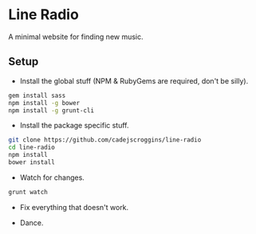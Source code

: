 Line Radio
==========

A minimal website for finding new music.

Setup
-----

* Install the global stuff (NPM & RubyGems are required, don't be silly).
```bash
gem install sass
npm install -g bower
npm install -g grunt-cli
```

* Install the package specific stuff.
```bash
git clone https://github.com/cadejscroggins/line-radio
cd line-radio
npm install
bower install
```

* Watch for changes.
```bash
grunt watch
```

* Fix everything that doesn't work.

* Dance.
